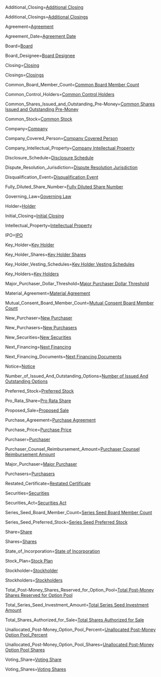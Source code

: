 Additional_Closing=<a href='#Def.Additional_Closing.Sec' class='definedterm'>Additional Closing</a>

Additional_Closings=<a href='#Def.Additional_Closing.Sec' class='definedterm'>Additional Closings</a>

Agreement=<a href='#Def.Agreement.Sec' class='definedterm'>Agreement</a>

Agreement_Date=<a href='#Def.Agreement_Date.Sec' class='definedterm'>Agreement Date</a>

Board=<a href='#Def.Board.Sec' class='definedterm'>Board</a>

Board_Designee=<a href='#Def.Board_Designee.Sec' class='definedterm'>Board Designee</a>

Closing=<a href='#Def.Closing.Sec' class='definedterm'>Closing</a>

Closings=<a href='#Def.Closing.Sec' class='definedterm'>Closings</a>

Common_Board_Member_Count=<a href='#Def.Common_Board_Member_Count.Sec' class='definedterm'>Common Board Member Count</a>

Common_Control_Holders=<a href='#Def.Common_Control_Holders.Sec' class='definedterm'>Common Control Holders</a>

Common_Shares_Issued_and_Outstanding_Pre-Money=<a href='#Def.Common_Shares_Issued_and_Outstanding_Pre-Money.Sec' class='definedterm'>Common Shares Issued and Outstanding Pre-Money</a>

Common_Stock=<a href='#Def.Common_Stock.Sec' class='definedterm'>Common Stock</a>

Company=<a href='#Def.Company.Sec' class='definedterm'>Company</a>

Company_Covered_Person=<a href='#Def.Company_Covered_Person.Sec' class='definedterm'>Company Covered Person</a>

Company_Intellectual_Property=<a href='#Def.Company_Intellectual_Property.Sec' class='definedterm'>Company Intellectual Property</a>

Disclosure_Schedule=<a href='#Def.Disclosure_Schedule.Sec' class='definedterm'>Disclosure Schedule</a>

Dispute_Resolution_Jurisdiction=<a href='#Def.Dispute_Resolution_Jurisdiction.Sec' class='definedterm'>Dispute Resolution Jurisdiction</a>

Disqualification_Event=<a href='#Def.Disqualification_Event.Sec' class='definedterm'>Disqualification Event</a>

Fully_Diluted_Share_Number=<a href='#Def.Fully_Diluted_Share_Number.Sec' class='definedterm'>Fully Diluted Share Number</a>

Governing_Law=<a href='#Def.Governing_Law.Sec' class='definedterm'>Governing Law</a>

Holder=<a href='#Def.Holder.Sec' class='definedterm'>Holder</a>

Initial_Closing=<a href='#Def.Initial_Closing.Sec' class='definedterm'>Initial Closing</a>

Intellectual_Property=<a href='#Def.Intellectual_Property.Sec' class='definedterm'>Intellectual Property</a>

IPO=<a href='#Def.IPO.Sec' class='definedterm'>IPO</a>

Key_Holder=<a href='#Def.Key_Holder.Sec' class='definedterm'>Key Holder</a>

Key_Holder_Shares=<a href='#Def.Key_Holder_Shares.Sec' class='definedterm'>Key Holder Shares</a>

Key_Holder_Vesting_Schedules=<a href='#Def.Key_Holder_Vesting_Schedules.Sec' class='definedterm'>Key Holder Vesting Schedules</a>

Key_Holders=<a href='#Def.Key_Holder.Sec' class='definedterm'>Key Holders</a>

Major_Purchaser_Dollar_Threshold=<a href='#Def.Major_Purchaser_Dollar_Threshold.Sec' class='definedterm'>Major Purchaser Dollar Threshold</a>

Material_Agreement=<a href='#Def.Material_Agreement.Sec' class='definedterm'>Material Agreement</a>

Mutual_Consent_Board_Member_Count=<a href='#Def.Mutual_Consent_Board_Member_Count.Sec' class='definedterm'>Mutual Consent Board Member Count</a>

New_Purchaser=<a href='#Def.New_Purchaser.Sec' class='definedterm'>New Purchaser</a>

New_Purchasers=<a href='#Def.New_Purchaser.Sec' class='definedterm'>New Purchasers</a>

New_Securities=<a href='#Def.New_Securities.Sec' class='definedterm'>New Securities</a>

Next_Financing=<a href='#Def.Next_Financing.Sec' class='definedterm'>Next Financing</a>

Next_Financing_Documents=<a href='#Def.Next_Financing_Documents.Sec' class='definedterm'>Next Financing Documents</a>

Notice=<a href='#Def.Notice.Sec' class='definedterm'>Notice</a>

Number_of_Issued_And_Outstanding_Options=<a href='#Def.Number_of_Issued_And_Outstanding_Options.Sec' class='definedterm'>Number of Issued And Outstanding Options</a>

Preferred_Stock=<a href='#Def.Preferred_Stock.Sec' class='definedterm'>Preferred Stock</a>

Pro_Rata_Share=<a href='#Def.Pro_Rata_Share.Sec' class='definedterm'>Pro Rata Share</a>

Proposed_Sale=<a href='#Def.Proposed_Sale.Sec' class='definedterm'>Proposed Sale</a>

Purchase_Agreement=<a href='#Def.Purchase_Agreement.Sec' class='definedterm'>Purchase Agreement</a>

Purchase_Price=<a href='#Def.Purchase_Price.Sec' class='definedterm'>Purchase Price</a>

Purchaser=<a href='#Def.Purchaser.Sec' class='definedterm'>Purchaser</a>

Purchaser_Counsel_Reimbursement_Amount=<a href='#Def.Purchaser_Counsel_Reimbursement_Amount.Sec' class='definedterm'>Purchaser Counsel Reimbursement Amount</a>


Major_Purchaser=<a href='#Def.Major_Purchaser.Sec' class='definedterm'>Major Purchaser</a>

Purchasers=<a href='#Def.Purchaser.Sec' class='definedterm'>Purchasers</a>

Restated_Certificate=<a href='#Def.Restated_Certificate.Sec' class='definedterm'>Restated Certificate</a>

Securities=<a href='#Def.Securities.Sec' class='definedterm'>Securities</a>

Securities_Act=<a href='#Def.Securities_Act.Sec' class='definedterm'>Securities Act</a>

Series_Seed_Board_Member_Count=<a href='#Def.Series_Seed_Board_Member_Count.Sec' class='definedterm'>Series Seed Board Member Count</a>

Series_Seed_Preferred_Stock=<a href='#Def.Series_Seed_Preferred_Stock.Sec' class='definedterm'>Series Seed Preferred Stock</a>

Share=<a href='#Def.Share.Sec' class='definedterm'>Share</a>

Shares=<a href='#Def.Share.Sec' class='definedterm'>Shares</a>

State_of_Incorporation=<a href='#Def.State_of_Incorporation.Sec' class='definedterm'>State of Incorporation</a>

Stock_Plan=<a href='#Def.Stock_Plan.Sec' class='definedterm'>Stock Plan</a>

Stockholder=<a href='#Def.Stockholder.Sec' class='definedterm'>Stockholder</a>

Stockholders=<a href='#Def.Stockholder.Sec' class='definedterm'>Stockholders</a>

Total_Post-Money_Shares_Reserved_for_Option_Pool=<a href='#Def.Total_Post-Money_Shares_Reserved_for_Option_Pool.Sec' class='definedterm'>Total Post-Money Shares Reserved for Option Pool</a>

Total_Series_Seed_Investment_Amount=<a href='#Def.Total_Series_Seed_Investment_Amount.Sec' class='definedterm'>Total Series Seed Investment Amount</a>

Total_Shares_Authorized_for_Sale=<a href='#Def.Total_Shares_Authorized_for_Sale.Sec' class='definedterm'>Total Shares Authorized for Sale</a>

Unallocated_Post-Money_Option_Pool_Percent=<a href='#Def.Unallocated_Post-Money_Option_Pool_Percent.Sec' class='definedterm'>Unallocated Post-Money Option Pool_Percent</a>

Unallocated_Post-Money_Option_Pool_Shares=<a href='#Def.Unallocated_Post-Money_Option_Pool_Shares.Sec' class='definedterm'>Unallocated Post-Money Option Pool Shares</a>

Voting_Share=<a href='#Def.Voting_Share.Sec' class='definedterm'>Voting Share</a>

Voting_Shares=<a href='#Def.Voting_Share.Sec' class='definedterm'>Voting Shares</a>
